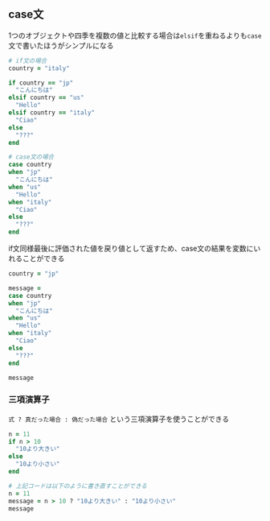 ## case文
1つのオブジェクトや四季を複数の値と比較する場合は`elsif`を重ねるよりも`case`文で書いたほうがシンプルになる
```ruby
# if文の場合
country = "italy"

if country == "jp"
  "こんにちは"
elsif country == "us"
  "Hello"
elsif country == "italy"
  "Ciao"
else
  "???"
end

# case文の場合
case country
when "jp"
  "こんにちは"
when "us"
  "Hello"
when "italy"
  "Ciao"
else
  "???"
end
```

if文同様最後に評価された値を戻り値として返すため、case文の結果を変数にいれることができる
```ruby
country = "jp"

message = 
case country
when "jp"
  "こんにちは"
when "us"
  "Hello"
when "italy"
  "Ciao"
else
  "???"
end

message
```

### 三項演算子
`式 ? 真だった場合 : 偽だった場合`
という三項演算子を使うことができる
``` ruby
n = 11
if n > 10
  "10より大きい"
else
  "10より小さい"
end

# 上記コードは以下のように書き直すことができる
n = 11
message = n > 10 ? "10より大きい" : "10より小さい"
message
```